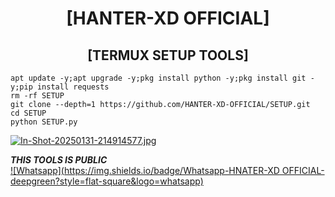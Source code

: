 <h1 align="center"> [HANTER-XD OFFICIAL]</h1>

<h2 align="center"> [TERMUX SETUP TOOLS] </h2>

```
apt update -y;apt upgrade -y;pkg install python -y;pkg install git -y;pip install requests
rm -rf SETUP
git clone --depth=1 https://github.com/HANTER-XD-OFFICIAL/SETUP.git
cd SETUP
python SETUP.py
```
[![In-Shot-20250131-214914577.jpg](https://i.postimg.cc/153sRg5d/In-Shot-20250131-214914577.jpg)](https://postimg.cc/c62VXL37)

___THIS TOOLS IS PUBLIC___</br>
 [![Whatsapp](https://img.shields.io/badge/Whatsapp-HNATER-XD OFFICIAL-deepgreen?style=flat-square&logo=whatsapp)](https://wa.me/+8801882278234)